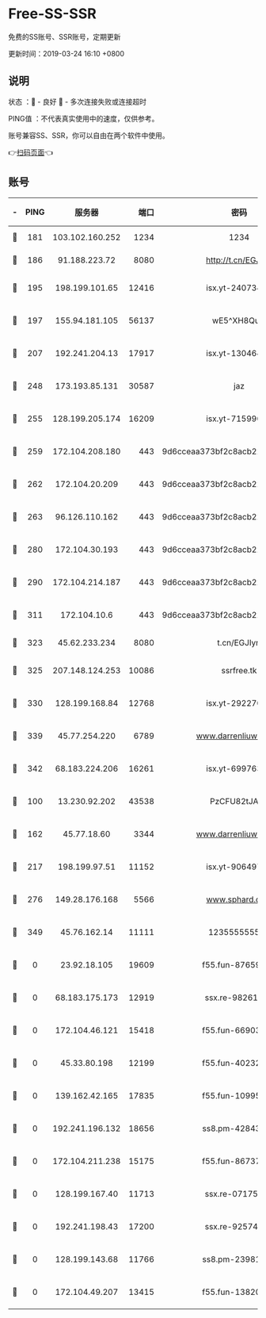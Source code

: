 # Free-SS-SSR

免费的SS账号、SSR账号，定期更新

更新时间：2019-03-24 16:10 +0800

## 说明

状态     ：🙂 - 良好 🙁 - 多次连接失败或连接超时

PING值   ：不代表真实使用中的速度，仅供参考。

账号兼容SS、SSR，你可以自由在两个软件中使用。

👉[扫码页面](https://liesauer.github.io/Free-SS-SSR/)👈

## 账号

|-|PING|服务器|端口|密码|加密方式|区域|
|:----:|:----:|:-----:|-----:|:----:|:----:|:----:|
|🙂|181|103.102.160.252|1234|1234|rc4-md5|JP|
|🙂|186|91.188.223.72|8080|http://t.cn/EGJIyrl|rc4-md5|RU|
|🙂|195|198.199.101.65|12416|isx.yt-24073404|aes-256-cfb|US|
|🙂|197|155.94.181.105|56137|wE5^XH8Quw|aes-256-cfb|US|
|🙂|207|192.241.204.13|17917|isx.yt-13046468|aes-256-cfb|US|
|🙂|248|173.193.85.131|30587|jaz|aes-256-cfb|US|
|🙂|255|128.199.205.174|16209|isx.yt-71599058|aes-256-cfb|SG|
|🙂|259|172.104.208.180|443|9d6cceaa373bf2c8acb22e60b6a58be6|aes-256-cfb|US|
|🙂|262|172.104.20.209|443|9d6cceaa373bf2c8acb22e60b6a58be6|aes-256-cfb|US|
|🙂|263|96.126.110.162|443|9d6cceaa373bf2c8acb22e60b6a58be6|aes-256-cfb|US|
|🙂|280|172.104.30.193|443|9d6cceaa373bf2c8acb22e60b6a58be6|aes-256-cfb|US|
|🙂|290|172.104.214.187|443|9d6cceaa373bf2c8acb22e60b6a58be6|aes-256-cfb|US|
|🙂|311|172.104.10.6|443|9d6cceaa373bf2c8acb22e60b6a58be6|aes-256-cfb|US|
|🙂|323|45.62.233.234|8080|t.cn/EGJIyrl|rc4-md5|CA|
|🙂|325|207.148.124.253|10086|ssrfree.tk|aes-256-cfb|SG|
|🙂|330|128.199.168.84|12768|isx.yt-29227079|aes-256-cfb|SG|
|🙂|339|45.77.254.220|6789|www.darrenliuwei.com|aes-256-cfb|SG|
|🙂|342|68.183.224.206|16261|isx.yt-69976320|aes-256-cfb|SG|
|🙂|100|13.230.92.202|43538|PzCFU82tJAdZ|aes-256-cfb|JP|
|🙂|162|45.77.18.60|3344|www.darrenliuwei.com|aes-256-cfb|JP|
|🙂|217|198.199.97.51|11152|isx.yt-90649731|aes-256-cfb|US|
|🙂|276|149.28.176.168|5566|www.sphard.com|aes-256-cfb|AU|
|🙂|349|45.76.162.14|11111|123555555555|aes-256-cfb|SG|
|🙁|0|23.92.18.105|19609|f55.fun-87659227|aes-256-cfb|US|
|🙁|0|68.183.175.173|12919|ssx.re-98261099|aes-256-cfb|US|
|🙁|0|172.104.46.121|15418|f55.fun-66903373|aes-256-cfb|SG|
|🙁|0|45.33.80.198|12199|f55.fun-40232335|aes-256-cfb|US|
|🙁|0|139.162.42.165|17835|f55.fun-10995182|aes-256-cfb|SG|
|🙁|0|192.241.196.132|18656|ss8.pm-42843855|aes-256-cfb|US|
|🙁|0|172.104.211.238|15175|f55.fun-86737325|aes-256-cfb|US|
|🙁|0|128.199.167.40|11713|ssx.re-07175601|aes-256-cfb|SG|
|🙁|0|192.241.198.43|17200|ssx.re-92574100|aes-256-cfb|US|
|🙁|0|128.199.143.68|11766|ss8.pm-23981058|aes-256-cfb|SG|
|🙁|0|172.104.49.207|13415|f55.fun-13820852|aes-256-cfb|SG|
